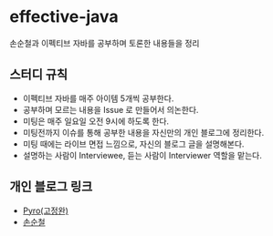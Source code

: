 # effective-java

손순철과 이펙티브 자바를 공부하며 토론한 내용들을 정리

## 스터디 규칙

- 이펙티브 자바를 매주 아이템 5개씩 공부한다.
- 공부하며 모르는 내용을 Issue 로 만들어서 의논한다.
- 미팅은 매주 일요일 오전 9시에 하도록 한다.
- 미팅전까지 이슈를 통해 공부한 내용을 자신만의 개인 블로그에 정리한다.
- 미팅 때에는 라이브 면접 느낌으로, 자신의 블로그 글을 설명해본다.
- 설명하는 사람이 Interviewee, 듣는 사람이 Interviewer 역할을 맡는다.

## 개인 블로그 링크

- [Pyro(고정완)](https://www.notion.so/Effective-Java-bcf5b240d9184907a355a33b67efdadb)
- [손순철](https://github.com/study-records/effective-java/blob/main/README.md)
